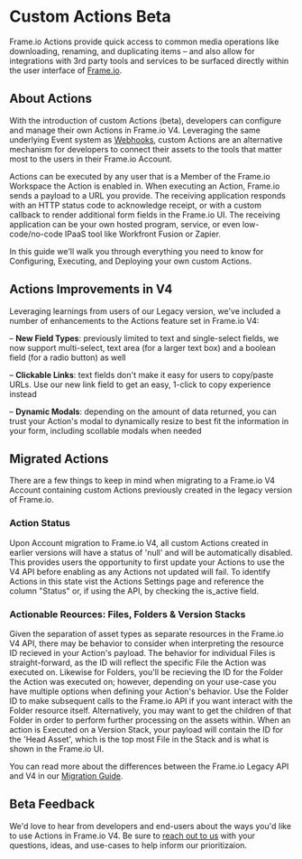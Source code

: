 # Custom Actions Beta

Frame.io Actions provide quick access to common media operations like downloading, renaming, and duplicating items – and also allow for integrations with 3rd party tools and services to be surfaced directly within the user interface of [Frame.io](https://next.frame.io/).

## About Actions

With the introduction of custom Actions (beta), developers can configure and manage their own Actions in Frame.io V4. Leveraging the same underlying Event system as [Webhooks](https://developer.adobe.com/frameio/guides/Webhooks/), custom Actions are an alternative mechanism for developers to connect their assets to the tools that matter most to the users in their Frame.io Account.

Actions can be executed by any user that is a Member of the Frame.io Workspace the Action is enabled in. When executing an Action, Frame.io sends a payload to a URL you provide. The receiving application responds with an HTTP status code to acknowledge receipt, or with a custom callback to render additional form fields in the Frame.io UI. The receiving application can be your own hosted program, service, or even low-code/no-code IPaaS tool like Workfront Fusion or Zapier.

In this guide we'll walk you through everything you need to know for Configuring, Executing, and Deploying your own custom Actions.

## Actions Improvements in V4

Leveraging learnings from users of our Legacy version, we've included a number of enhancements to the Actions feature set in Frame.io V4:

– **New Field Types**: previously limited to text and single-select fields, we now support multi-select, text area (for a larger text box) and a boolean field (for a radio button) as well

– **Clickable Links**: text fields don't make it easy for users to copy/paste URLs. Use our new link field to get an easy, 1-click to copy experience instead

– **Dynamic Modals**: depending on the amount of data returned, you can trust your Action's modal to dynamically resize to best fit the information in your form, including scollable modals when needed

## Migrated Actions

There are a few things to keep in mind when migrating to a Frame.io V4 Account containing custom Actions previously created in the legacy version of Frame.io.

### Action Status

Upon Account migration to Frame.io V4, all custom Actions created in earlier versions will have a status of 'null' and will be automatically disabled. This provides users the opportunity to first update your Actions to use the V4 API before enabling as any Actions not updated will fail. To identify Actions in this state vist the Actions Settings page and reference the column "Status" or, if using the API, by checking the is_active field.

### Actionable Reources: Files, Folders & Version Stacks

Given the separation of asset types as separate resources in the Frame.io V4 API, there may be behavior to consider when interpreting the resource ID recieved in your Action's payload. The behavior for individual Files is straight-forward, as the ID will reflect the specific File the Action was executed on. Likewise for Folders, you'll be recieving the ID for the Folder the Action was executed on; however, depending on your use-case you have multiple options when defining your Action's behavior. Use the Folder ID to make subsequent calls to the Frame.io API if you want interact with the Folder resource itself. Alternatively, you may want to get the children of that Folder in order to perform further processing on the assets within. When an action is Executed on a Version Stack, your payload will contain the ID for the 'Head Asset', which is the top most File in the Stack and is what is shown in the Frame.io UI.

You can read more about the differences between the Frame.io Legacy API and V4 in our [Migration Guide](https://developer.adobe.com/frameio/guides/Migration/).

## Beta Feedback

We'd love to hear from developers and end-users about the ways you'd like to use Actions in Frame.io V4. Be sure to [reach out to us](https://forum.frame.io/) with your questions, ideas, and use-cases to help inform our prioritizaion.
